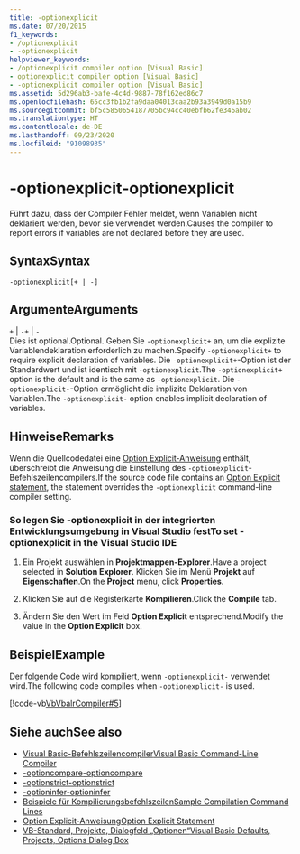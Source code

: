 ```yaml
---
title: -optionexplicit
ms.date: 07/20/2015
f1_keywords:
- /optionexplicit
- -optionexplicit
helpviewer_keywords:
- /optionexplicit compiler option [Visual Basic]
- optionexplicit compiler option [Visual Basic]
- -optionexplicit compiler option [Visual Basic]
ms.assetid: 5d296ab3-bafe-4c4d-9887-78f162ed86c7
ms.openlocfilehash: 65cc3fb1b2fa9daa04013caa2b93a3949d0a15b9
ms.sourcegitcommit: bf5c5850654187705bc94cc40ebfb62fe346ab02
ms.translationtype: HT
ms.contentlocale: de-DE
ms.lasthandoff: 09/23/2020
ms.locfileid: "91098935"
---
```

# <a name="-optionexplicit"></a><span data-ttu-id="c7d72-102">-optionexplicit</span><span class="sxs-lookup"><span data-stu-id="c7d72-102">-optionexplicit</span></span>

<span data-ttu-id="c7d72-103">Führt dazu, dass der Compiler Fehler meldet, wenn Variablen nicht deklariert werden, bevor sie verwendet werden.</span><span class="sxs-lookup"><span data-stu-id="c7d72-103">Causes the compiler to report errors if variables are not declared before they are used.</span></span>  
  
## <a name="syntax"></a><span data-ttu-id="c7d72-104">Syntax</span><span class="sxs-lookup"><span data-stu-id="c7d72-104">Syntax</span></span>  
  
```console  
-optionexplicit[+ | -]  
```  
  
## <a name="arguments"></a><span data-ttu-id="c7d72-105">Argumente</span><span class="sxs-lookup"><span data-stu-id="c7d72-105">Arguments</span></span>  

 <span data-ttu-id="c7d72-106">`+` &#124; `-`</span><span class="sxs-lookup"><span data-stu-id="c7d72-106">`+` &#124; `-`</span></span>  
 <span data-ttu-id="c7d72-107">Dies ist optional.</span><span class="sxs-lookup"><span data-stu-id="c7d72-107">Optional.</span></span> <span data-ttu-id="c7d72-108">Geben Sie `-optionexplicit+` an, um die explizite Variablendeklaration erforderlich zu machen.</span><span class="sxs-lookup"><span data-stu-id="c7d72-108">Specify `-optionexplicit+` to require explicit declaration of variables.</span></span> <span data-ttu-id="c7d72-109">Die `-optionexplicit+`-Option ist der Standardwert und ist identisch mit `-optionexplicit`.</span><span class="sxs-lookup"><span data-stu-id="c7d72-109">The `-optionexplicit+` option is the default and is the same as `-optionexplicit`.</span></span> <span data-ttu-id="c7d72-110">Die `-optionexplicit-`-Option ermöglicht die implizite Deklaration von Variablen.</span><span class="sxs-lookup"><span data-stu-id="c7d72-110">The `-optionexplicit-` option enables implicit declaration of variables.</span></span>  
  
## <a name="remarks"></a><span data-ttu-id="c7d72-111">Hinweise</span><span class="sxs-lookup"><span data-stu-id="c7d72-111">Remarks</span></span>  

 <span data-ttu-id="c7d72-112">Wenn die Quellcodedatei eine [Option Explicit-Anweisung](../../language-reference/statements/option-explicit-statement.md) enthält, überschreibt die Anweisung die Einstellung des `-optionexplicit`-Befehlszeilencompilers.</span><span class="sxs-lookup"><span data-stu-id="c7d72-112">If the source code file contains an [Option Explicit statement](../../language-reference/statements/option-explicit-statement.md), the statement overrides the `-optionexplicit` command-line compiler setting.</span></span>  
  
### <a name="to-set--optionexplicit-in-the-visual-studio-ide"></a><span data-ttu-id="c7d72-113">So legen Sie -optionexplicit in der integrierten Entwicklungsumgebung in Visual Studio fest</span><span class="sxs-lookup"><span data-stu-id="c7d72-113">To set -optionexplicit in the Visual Studio IDE</span></span>  
  
1. <span data-ttu-id="c7d72-114">Ein Projekt auswählen in **Projektmappen-Explorer**.</span><span class="sxs-lookup"><span data-stu-id="c7d72-114">Have a project selected in **Solution Explorer**.</span></span> <span data-ttu-id="c7d72-115">Klicken Sie im Menü **Projekt** auf **Eigenschaften**.</span><span class="sxs-lookup"><span data-stu-id="c7d72-115">On the **Project** menu, click **Properties**.</span></span>
  
2. <span data-ttu-id="c7d72-116">Klicken Sie auf die Registerkarte **Kompilieren**.</span><span class="sxs-lookup"><span data-stu-id="c7d72-116">Click the **Compile** tab.</span></span>  
  
3. <span data-ttu-id="c7d72-117">Ändern Sie den Wert im Feld **Option Explicit** entsprechend.</span><span class="sxs-lookup"><span data-stu-id="c7d72-117">Modify the value in the **Option Explicit** box.</span></span>  
  
## <a name="example"></a><span data-ttu-id="c7d72-118">Beispiel</span><span class="sxs-lookup"><span data-stu-id="c7d72-118">Example</span></span>  

 <span data-ttu-id="c7d72-119">Der folgende Code wird kompiliert, wenn `-optionexplicit-` verwendet wird.</span><span class="sxs-lookup"><span data-stu-id="c7d72-119">The following code compiles when `-optionexplicit-` is used.</span></span>  
  
 [!code-vb[VbVbalrCompiler#5](~/samples/snippets/visualbasic/VS_Snippets_VBCSharp/VbVbalrCompiler/VB/OptionExplicitOff.vb#5)]  
  
## <a name="see-also"></a><span data-ttu-id="c7d72-120">Siehe auch</span><span class="sxs-lookup"><span data-stu-id="c7d72-120">See also</span></span>

- [<span data-ttu-id="c7d72-121">Visual Basic-Befehlszeilencompiler</span><span class="sxs-lookup"><span data-stu-id="c7d72-121">Visual Basic Command-Line Compiler</span></span>](index.md)
- [<span data-ttu-id="c7d72-122">-optioncompare</span><span class="sxs-lookup"><span data-stu-id="c7d72-122">-optioncompare</span></span>](optioncompare.md)
- [<span data-ttu-id="c7d72-123">-optionstrict</span><span class="sxs-lookup"><span data-stu-id="c7d72-123">-optionstrict</span></span>](optionstrict.md)
- [<span data-ttu-id="c7d72-124">-optioninfer</span><span class="sxs-lookup"><span data-stu-id="c7d72-124">-optioninfer</span></span>](optioninfer.md)
- [<span data-ttu-id="c7d72-125">Beispiele für Kompilierungsbefehlszeilen</span><span class="sxs-lookup"><span data-stu-id="c7d72-125">Sample Compilation Command Lines</span></span>](sample-compilation-command-lines.md)
- [<span data-ttu-id="c7d72-126">Option Explicit-Anweisung</span><span class="sxs-lookup"><span data-stu-id="c7d72-126">Option Explicit Statement</span></span>](../../language-reference/statements/option-explicit-statement.md)
- [<span data-ttu-id="c7d72-127">VB-Standard, Projekte, Dialogfeld „Optionen“</span><span class="sxs-lookup"><span data-stu-id="c7d72-127">Visual Basic Defaults, Projects, Options Dialog Box</span></span>](/visualstudio/ide/reference/visual-basic-defaults-projects-options-dialog-box)
